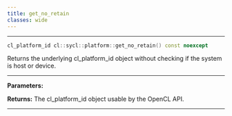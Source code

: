 ```yaml
---
title: get_no_retain
classes: wide
---
```



---

```cpp
cl_platform_id cl::sycl::platform::get_no_retain() const noexcept
```


Returns the underlying cl_platform_id object without checking if the system is host or device. 


---
**Parameters:**

**Returns:** The cl_platform_id object usable by the OpenCL API. 

---
